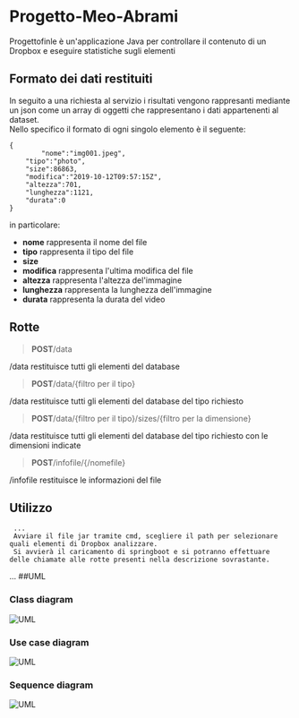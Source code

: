# Progetto-Meo-Abrami
Progettofinle è un'applicazione Java per controllare il contenuto di un Dropbox e eseguire statistiche sugli elementi
## Formato dei dati restituiti
In seguito a una richiesta al servizio i risultati vengono rappresanti mediante un json come un array di oggetti che rappresentano i dati appartenenti al dataset.<br>
Nello specifico il formato di ogni singolo elemento è il seguente:</p>
<pre><code>{
        "nome":"img001.jpeg",
	"tipo":"photo",
	"size":86863,
	"modifica":"2019-10-12T09:57:15Z",
	"altezza":701,
	"lunghezza":1121,
	"durata":0
}</code></pre>

<p> in particolare: </p>
<ul>
    <li><strong>nome</strong> rappresenta il nome del file</li>
     <li><strong>tipo</strong> rappresenta il tipo del file</li>
     <li><strong>size</strong rappresenta il peso del file</li>
     <li><strong>modifica</strong> rappresenta l'ultima modifica del file</li>
     <li><strong>altezza</strong> rappresenta l'altezza del'immagine</li>
     <li><strong>lunghezza</strong> rappresenta la lunghezza dell'immagine</li>
     <li><strong>durata</strong> rappresenta la durata del video</li>
     </ul>       
        
## Rotte
<blockquote><p><strong>POST</strong>/data</blockquote>
    /data restituisce tutti gli elementi del database 
    
   <blockquote> <p><strong>POST</strong>/data/{filtro per il tipo}</blockquote>
    /data restituisce tutti gli elementi del database del tipo richiesto
    
  <blockquote><p><strong>POST</strong>/data/{filtro per il tipo}/sizes/{filtro per la dimensione}</blockquote>
         /data restituisce tutti gli elementi del database del tipo richiesto con le dimensioni indicate </blockquote>
	 
   <blockquote><p><strong>POST</strong>/infofile/{/nomefile}</blockquote>
    /infofile restituisce le informazioni del file
  
  </div> </div>
  
  ## Utilizzo <br>
     ...
     Avviare il file jar tramite cmd, scegliere il path per selezionare quali elementi di Dropbox analizzare.
     Si avvierà il caricamento di springboot e si potranno effettuare delle chiamate alle rotte presenti nella descrizione sovrastante.
 ...
##UML
### Class diagram
![UML]()
### Use case diagram
![UML]()
### Sequence diagram
![UML]()
    
